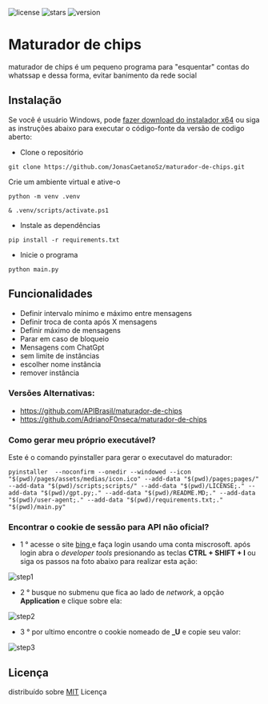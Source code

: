 ![license](https://img.shields.io/badge/License-MIT-green.svg?logo=internetarchive&logoColor=white&labelColor=464646&style=for-the-badge)
![stars](https://img.shields.io/github/stars/jonasCaetanoSz/maturador-de-chips?style=for-the-badge)
![version](https://img.shields.io/github/v/release/jonasCaetanoSz/maturador-de-chips?style=for-the-badge)

# Maturador de chips

maturador de chips é um pequeno programa para "esquentar" contas do whatssap e dessa forma, evitar banimento da rede social


## Instalação

Se você é usuário  Windows, pode <a href="https://github.com/JonasCaetanoSz/maturador-de-chips/releases/download/v24.02.2024/MaturadorSetup_24.02.2024.exe"> fazer download do instalador x64</a>  ou siga as instruções abaixo para executar o código-fonte da versão de codigo aberto:

- Clone o repositório

```shell
git clone https://github.com/JonasCaetanoSz/maturador-de-chips.git

```

Crie um ambiente virtual e ative-o

```shell
python -m venv .venv 
```

```shell
& .venv/scripts/activate.ps1
```

- Instale as dependências


```shell
pip install -r requirements.txt
```

- Inicie o programa


```shell
python main.py
```

## Funcionalidades

- Definir intervalo mínimo e máximo entre mensagens
- Definir troca de conta após X mensagens
- Definir máximo de mensagens
- Parar em caso de bloqueio
- Mensagens com ChatGpt
-   sem limite de instâncias
-  escolher nome instância
 - remover instância

### Versões Alternativas:
 
 - <a href="https://github.com/APIBrasil/maturador-de-chips"> https://github.com/APIBrasil/maturador-de-chips </a>
 - <a href="https://github.com/AdrianoF0nseca/maturador-de-chips"> https://github.com/AdrianoF0nseca/maturador-de-chips </a>


### Como gerar meu próprio executável?

Este é o comando pyinstaller para gerar o executavel do maturador:

```shell
pyinstaller  --noconfirm --onedir --windowed --icon "$(pwd)/pages/assets/medias/icon.ico" --add-data "$(pwd)/pages;pages/" --add-data "$(pwd)/scripts;scripts/" --add-data "$(pwd)/LICENSE;." --add-data "$(pwd)/gpt.py;." --add-data "$(pwd)/README.MD;." --add-data "$(pwd)/user-agent;." --add-data "$(pwd)/requirements.txt;."  "$(pwd)/main.py"

```

### Encontrar o cookie de sessão para API não oficial?


- 1 ° acesse o site <a href="https://bing.com"> bing </a> e faça login usando uma conta miscrosoft. após login abra o *developer tools* presionando as teclas **CTRL + SHIFT + I** ou siga os passos na foto abaixo para realizar esta ação:

![step1](https://i.ibb.co/TTSSXm1/passo-1.png)


- 2 ° busque no submenu que fica ao lado de *network*, a opção **Application** e clique sobre ela:

![step2](https://i.ibb.co/Q8JZpPZ/passo-2.png)

- 3 ° por ultimo encontre o cookie nomeado de **_U** e copie seu valor:

![step3](https://i.ibb.co/rdBFNt4/passo-3.png)


## Licença


distribuído sobre [MIT](https://choosealicense.com/licenses/mit/) Licença
